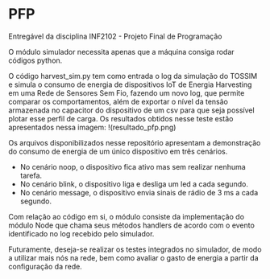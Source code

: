 # PFP
Entregável da disciplina INF2102 - Projeto Final de Programação

O módulo simulador necessita apenas que a máquina consiga rodar códigos python.

O código harvest_sim.py tem como entrada o log da simulação do TOSSIM e simula o consumo de energia de dispositivos IoT de Energia Harvesting em uma Rede de Sensores Sem Fio, fazendo um novo log, que permite comparar os comportamentos, além de exportar o nível da tensão armazenada no capacitor do dispositivo de um csv para que seja possível plotar esse perfil de carga. Os resultados obtidos nesse teste estão apresentados nessa imagem: !(resultado_pfp.png)

Os arquivos disponibilizados nesse repositório apresentam a demonstração do consumo de energia de um único dispositivo em três cenários.
- No cenário noop, o dispositivo fica ativo mas sem realizar nenhuma tarefa.
- No cenário blink, o dispositivo liga e desliga um led a cada segundo.
- No cenário message, o dispositivo envia sinais de rádio de 3 ms a cada segundo.

Com relação ao código em si, o módulo consiste da implementação do módulo Node que chama seus métodos handlers de acordo com o evento identificado no log recebido pelo simulador.

Futuramente, deseja-se realizar os testes integrados no simulador, de modo a utilizar mais nós na rede, bem como avaliar o gasto de energia a partir da configuração da rede.



